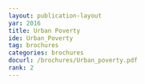 ```yaml
---
layout: publication-layout
yar: 2016
title: Urban Poverty
ide: Urban_Poverty
tag: brochures
categories: brochures
docurl: /brochures/Urban_poverty.pdf
rank: 2
---
```

    